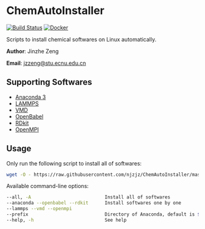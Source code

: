 # ChemAutoInstaller

[![Build Status](https://travis-ci.com/njzjz/ChemAutoInstaller.svg?branch=master)](https://travis-ci.com/njzjz/ChemAutoInstaller)
[![Docker](https://shields.beevelop.com/docker/pulls/njzjz/chemautoinstaller.svg?style=flat)](https://hub.docker.com/r/njzjz/chemautoinstaller)

Scripts to install chemical softwares on Linux automatically.

**Author**: Jinzhe Zeng

**Email**: jzzeng@stu.ecnu.edu.cn

## Supporting Softwares

* [Anaconda 3](https://conda.io)
* [LAMMPS](https://github.com/lammps/lammps)
* [VMD](http://www.ks.uiuc.edu/Research/vmd/)
* [OpenBabel](https://github.com/openbabel/openbabel)
* [RDkit](https://github.com/rdkit/rdkit)
* [OpenMPI](https://github.com/open-mpi/ompi)

## Usage

Only run the following script to install all of softwares:

```bash
wget -O - https://raw.githubusercontent.com/njzjz/ChemAutoInstaller/master/ChemAutoInstaller.sh | bash -s -- -A
```

Available command-line options:

```sh
--all, -A                           Install all of softwares
--anaconda --openbabel --rdkit      Install softwares one by one
--lammps --vmd --openmpi
--prefix                            Directory of Anaconda, default is $HOME/anaconda3
--help, -h                          See help
```
